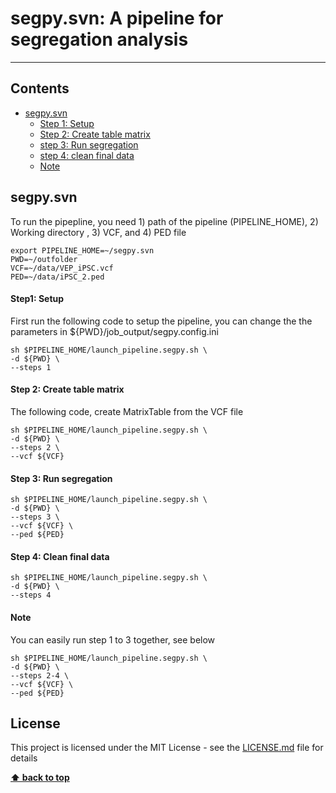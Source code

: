 # segpy.svn: A pipeline for segregation analysis
***

## Contents
- [segpy.svn](#segpy.svn)
  - [Step 1: Setup](#step1:-setup)
  - [Step 2: Create table matrix](#step2:-create-table-matrix)
  - [step 3: Run segregation](#step3:-run-segregation)
  - [step 4: clean final data](#step4:-clean-final-data)
  - [Note](#note)

## segpy.svn
To run the pipepline, you need 1) path of the pipeline (PIPELINE_HOME), 2) Working directory , 3) VCF, and 4) PED file
```
export PIPELINE_HOME=~/segpy.svn
PWD=~/outfolder
VCF=~/data/VEP_iPSC.vcf
PED=~/data/iPSC_2.ped
```

#### Step1: Setup
First run the following code to setup the pipeline, you can change the the parameters in ${PWD}/job_output/segpy.config.ini
```
sh $PIPELINE_HOME/launch_pipeline.segpy.sh \
-d ${PWD} \
--steps 1
```

#### Step 2: Create table matrix
The following code, create  MatrixTable from the VCF file
```
sh $PIPELINE_HOME/launch_pipeline.segpy.sh \
-d ${PWD} \
--steps 2 \
--vcf ${VCF}
```

#### Step 3: Run segregation 
```
sh $PIPELINE_HOME/launch_pipeline.segpy.sh \
-d ${PWD} \
--steps 3 \
--vcf ${VCF} \
--ped ${PED}  
```

#### Step 4: Clean final data
```
sh $PIPELINE_HOME/launch_pipeline.segpy.sh \
-d ${PWD} \
--steps 4 
```

#### Note
You can easily run step 1 to 3 together, see below 
```
sh $PIPELINE_HOME/launch_pipeline.segpy.sh \
-d ${PWD} \
--steps 2-4 \
--vcf ${VCF} \
--ped ${PED} 
```

## License
This project is licensed under the MIT License - see the [LICENSE.md](https://github.com/The-Neuro-Bioinformatics-Core/segpy/blob/main/LICENSE) file for details


**[⬆ back to top](#contents)**